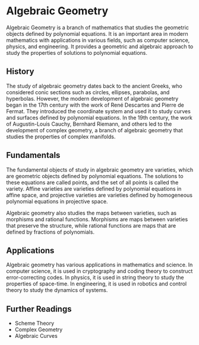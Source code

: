 # Algebraic Geometry

Algebraic Geometry is a branch of mathematics that studies the geometric objects defined by polynomial equations. It is an important area in modern mathematics with applications in various fields, such as computer science, physics, and engineering. It provides a geometric and algebraic approach to study the properties of solutions to polynomial equations.

## History

The study of algebraic geometry dates back to the ancient Greeks, who considered conic sections such as circles, ellipses, parabolas, and hyperbolas. However, the modern development of algebraic geometry began in the 17th century with the work of René Descartes and Pierre de Fermat. They introduced the coordinate system and used it to study curves and surfaces defined by polynomial equations. In the 19th century, the work of Augustin-Louis Cauchy, Bernhard Riemann, and others led to the development of complex geometry, a branch of algebraic geometry that studies the properties of complex manifolds.

## Fundamentals

The fundamental objects of study in algebraic geometry are varieties, which are geometric objects defined by polynomial equations. The solutions to these equations are called points, and the set of all points is called the variety. Affine varieties are varieties defined by polynomial equations in affine space, and projective varieties are varieties defined by homogeneous polynomial equations in projective space.

Algebraic geometry also studies the maps between varieties, such as morphisms and rational functions. Morphisms are maps between varieties that preserve the structure, while rational functions are maps that are defined by fractions of polynomials.

## Applications

Algebraic geometry has various applications in mathematics and science. In computer science, it is used in cryptography and coding theory to construct error-correcting codes. In physics, it is used in string theory to study the properties of space-time. In engineering, it is used in robotics and control theory to study the dynamics of systems.

## Further Readings

- Scheme Theory
- Complex Geometry
- Algebraic Curves
